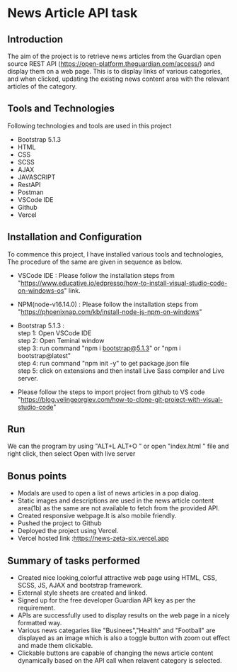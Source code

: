 # News Article API task

## Introduction
The aim of the project is to retrieve news articles from the Guardian open source REST API (https://open-platform.theguardian.com/access/) and display them on a web page. This  is to display links of various categories, and when clicked, updating the existing news content area with the relevant articles of the category.

## Tools and Technologies
Following technologies and tools are used in this project
* Bootstrap 5.1.3
* HTML
* CSS
* SCSS
* AJAX
* JAVASCRIPT
* RestAPI
* Postman
* VSCode IDE
* Github
* Vercel

## Installation and Configuration
To commence this project, I have installed various tools and technologies, The procedure of the same are given in sequence as below.
* VSCode IDE : Please follow the installation steps from "https://www.educative.io/edpresso/how-to-install-visual-studio-code-on-windows-os" link.
* NPM(node-v16.14.0)  : Please follow the installation steps from "https://phoenixnap.com/kb/install-node-js-npm-on-windows"
* Bootstrap 5.1.3 :<br/>
       step 1: Open VSCode IDE<br/>
       step 2: Open Teminal window<br/>
       step 3: run command "npm i bootstrap@5.1.3" or "npm i bootstrap@latest"<br/>
       step 4: run command "npm init -y" to get package.json file <br/>
       step 5: click on extensions and then install Live Sass compiler and Live server.<br/>

* Please follow the steps to import project from github to VS code "https://blog.velingeorgiev.com/how-to-clone-git-project-with-visual-studio-code"

## Run
 We can the program by using "ALT+L ALT+O " or open "index.html " file and right click, then select Open with live server

## Bonus points
* Modals are used to open a list of news articles in a pop dialog.
* Static images and descriptions are used in the news article content area(1b) as the same are not available to fetch from the provided API.
* Created responsive webpage.It is also mobile friendly.
* Pushed the project to Github
* Deployed the project using Vercel.
* Vercel hosted link :https://news-zeta-six.vercel.app

## Summary of tasks performed
* Created nice looking,colorful attractive web page using HTML, CSS, SCSS, JS, AJAX and bootstrap framework.
* External style sheets are created and linked.
* Signed up for the free developer Guardian API key as per the requirement.
* APIs are successfully used to display results on the web page in a nicely formatted way.
* Various news categaries like "Businees","Health" and "Football" are displayed as an image which is also a toggle button with zoom out effect and made them clickable.
* Clickable buttons are capable of changing the news article content dynamically based on the API call when relavent category is selected.
  






